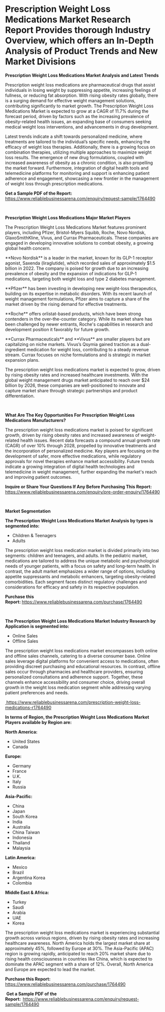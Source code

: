 <p><h1>Prescription Weight Loss Medications Market Research Report Provides thorough Industry Overview, which offers an In-Depth Analysis of Product Trends and New Market Divisions</h1></p><p><strong>Prescription Weight Loss Medications Market Analysis and Latest Trends</strong></p>
<p><p>Prescription weight loss medications are pharmaceutical drugs that assist individuals in losing weight by suppressing appetite, increasing feelings of fullness, or reducing fat absorption. With rising obesity rates globally, there is a surging demand for effective weight management solutions, contributing significantly to market growth. The Prescription Weight Loss Medications Market is expected to grow at a CAGR of 11.7% during the forecast period, driven by factors such as the increasing prevalence of obesity-related health issues, an expanding base of consumers seeking medical weight loss interventions, and advancements in drug development.</p><p>Latest trends indicate a shift towards personalized medicine, where treatments are tailored to the individual’s specific needs, enhancing the efficacy of weight loss therapies. Additionally, there is a growing focus on combination therapies, utilizing multiple approaches to maximize weight loss results. The emergence of new drug formulations, coupled with increased awareness of obesity as a chronic condition, is also propelling the market forward. Furthermore, integration of digital health tools and telemedicine platforms for monitoring and support is enhancing patient adherence and engagement, showcasing a new frontier in the management of weight loss through prescription medications.</p></p>
<p><strong>Get a Sample PDF of the Report:&nbsp;</strong> <a href="https://www.reliablebusinessarena.com/enquiry/request-sample/1764490?utm_campaign=3252&utm_medium=2&utm_source=Github&utm_content=ia&utm_term=19042025&utm_id=prescription-weight-loss-medications">https://www.reliablebusinessarena.com/enquiry/request-sample/1764490</a></p>
<p>&nbsp;</p>
<p><strong>Prescription Weight Loss Medications Major Market Players</strong></p>
<p><p>The Prescription Weight Loss Medications Market features prominent players, including Pfizer, Bristol-Myers Squibb, Roche, Novo Nordisk, GlaxoSmithKline, Vivus, and Currax Pharmaceuticals. These companies are engaged in developing innovative solutions to combat obesity, a growing global health concern.</p><p>**Novo Nordisk** is a leader in the market, known for its GLP-1 receptor agonist, Saxenda (liraglutide), which recorded sales of approximately $1.5 billion in 2022. The company is poised for growth due to an increasing prevalence of obesity and the expansion of indications for GLP-1 medications, targeting both weight loss and type 2 diabetes management.</p><p>**Pfizer** has been investing in developing new weight-loss therapeutics, building on its expertise in metabolic disorders. With its recent launch of weight management formulations, Pfizer aims to capture a share of the market driven by the rising demand for effective treatments.</p><p>**Roche** offers orlistat-based products, which have been strong contenders in the over-the-counter category. While its market share has been challenged by newer entrants, Roche's capabilities in research and development position it favorably for future growth.</p><p>**Currax Pharmaceuticals** and **Vivus** are smaller players but are capitalizing on niche markets. Vivus’s Qsymia gained traction as a dual-ingredient medication for weight loss, contributing to a steady revenue stream. Currax focuses on niche formulations and is strategic in market expansion plans.</p><p>The prescription weight loss medications market is expected to grow, driven by rising obesity rates and increased healthcare investments. With the global weight management drugs market anticipated to reach over $24 billion by 2026, these companies are well-positioned to innovate and capture market share through strategic partnerships and product differentiation.</p></p>
<p>&nbsp;</p>
<p><strong>What Are The Key Opportunities For Prescription Weight Loss Medications Manufacturers?</strong></p>
<p><p>The prescription weight loss medications market is poised for significant growth, driven by rising obesity rates and increased awareness of weight-related health issues. Recent data forecasts a compound annual growth rate (CAGR) of over 10% through 2028, propelled by innovative treatments and the incorporation of personalized medicine. Key players are focusing on the development of safer, more effective medications, while regulatory approvals for novel therapies enhance market accessibility. Future trends indicate a growing integration of digital health technologies and telemedicine in weight management, further expanding the market's reach and improving patient outcomes.</p></p>
<p><strong>Inquire or Share Your Questions If Any Before Purchasing This Report:</strong> <a href="https://www.reliablebusinessarena.com/enquiry/pre-order-enquiry/1764490?utm_campaign=3252&utm_medium=2&utm_source=Github&utm_content=ia&utm_term=19042025&utm_id=prescription-weight-loss-medications">https://www.reliablebusinessarena.com/enquiry/pre-order-enquiry/1764490</a></p>
<p>&nbsp;</p>
<p><strong>Market Segmentation</strong></p>
<p><strong>The Prescription Weight Loss Medications Market Analysis by types is segmented into:</strong></p>
<p><ul><li>Children & Teenagers</li><li>Adults</li></ul></p>
<p><p>The prescription weight loss medication market is divided primarily into two segments: children and teenagers, and adults. In the pediatric market, medications are tailored to address the unique metabolic and psychological needs of younger patients, with a focus on safety and long-term health. In contrast, the adult market emphasizes a wider range of options, including appetite suppressants and metabolic enhancers, targeting obesity-related comorbidities. Each segment faces distinct regulatory challenges and considerations for efficacy and safety in its respective population.</p></p>
<p><strong>Purchase this Report:&nbsp;</strong><a href="https://www.reliablebusinessarena.com/purchase/1764490?utm_campaign=3252&utm_medium=2&utm_source=Github&utm_content=ia&utm_term=19042025&utm_id=prescription-weight-loss-medications">https://www.reliablebusinessarena.com/purchase/1764490</a></p>
<p>&nbsp;</p>
<p><strong>The Prescription Weight Loss Medications Market Industry Research by Application is segmented into:</strong></p>
<p><ul><li>Online Sales</li><li>Offline Sales</li></ul></p>
<p><p>The prescription weight loss medications market encompasses both online and offline sales channels, catering to a diverse consumer base. Online sales leverage digital platforms for convenient access to medications, often providing discreet purchasing and educational resources. In contrast, offline sales occur through pharmacies and healthcare providers, ensuring personalized consultations and adherence support. Together, these channels enhance accessibility and consumer choice, driving overall growth in the weight loss medication segment while addressing varying patient preferences and needs.</p></p>
<p><a href="https://www.reliablebusinessarena.com/prescription-weight-loss-medications-r1764490?utm_campaign=3252&utm_medium=2&utm_source=Github&utm_content=ia&utm_term=19042025&utm_id=prescription-weight-loss-medications">&nbsp;https://www.reliablebusinessarena.com/prescription-weight-loss-medications-r1764490</a></p>
<p><strong>In terms of Region, the Prescription Weight Loss Medications Market Players available by Region are:</strong></p>
<p>
    <p> <strong> North America: </strong>
        <ul>
            <li>United States</li>
            <li>Canada</li>
        </ul>
        </p> 
    <p> <strong> Europe: </strong>
        <ul>
            <li>Germany</li>
            <li>France</li>
            <li>U.K.</li>
            <li>Italy</li>
            <li>Russia</li>
        </ul>
        </p> 
    <p> <strong> Asia-Pacific: </strong>
        <ul>
            <li>China</li>
            <li>Japan</li>
            <li>South Korea</li>
            <li>India</li>
            <li>Australia</li>
            <li>China Taiwan</li>
            <li>Indonesia</li>
            <li>Thailand</li>
            <li>Malaysia</li>
        </ul>
        </p> 
    <p> <strong> Latin America: </strong>
        <ul>
            <li>Mexico</li>
            <li>Brazil</li>
            <li>Argentina Korea</li>
            <li>Colombia</li>
        </ul>
        </p> 
    <p> <strong> Middle East & Africa: </strong>
        <ul>
            <li>Turkey</li>
            <li>Saudi</li>
            <li>Arabia</li>
            <li>UAE</li>
            <li>Korea</li>
        </ul>
    </p>
    </p>
<p><p>The prescription weight loss medications market is experiencing substantial growth across various regions, driven by rising obesity rates and increasing healthcare awareness. North America holds the largest market share at approximately 45%, followed by Europe at 30%. The Asia-Pacific (APAC) region is growing rapidly, anticipated to reach 20% market share due to rising health consciousness in countries like China, which is expected to dominate the APAC segment with a share of 12%. Overall, North America and Europe are expected to lead the market.</p></p>
<p><strong>Purchase this Report: </strong><a href="https://www.reliablebusinessarena.com/purchase/1764490?utm_campaign=3252&utm_medium=2&utm_source=Github&utm_content=ia&utm_term=19042025&utm_id=prescription-weight-loss-medications">https://www.reliablebusinessarena.com/purchase/1764490</a></p>
<p>&nbsp;<strong>Get a Sample PDF of the Report:&nbsp;&nbsp;</strong><a href="https://www.reliablebusinessarena.com/enquiry/request-sample/1764490?utm_campaign=3252&utm_medium=2&utm_source=Github&utm_content=ia&utm_term=19042025&utm_id=prescription-weight-loss-medications">https://www.reliablebusinessarena.com/enquiry/request-sample/1764490</a></p>
<p><strong></strong></p>
<p><p></p><p></p><p></p></p>